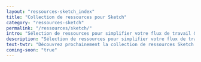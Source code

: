 ```yaml
---
layout: "ressources-sketch_index"
title: "Collection de ressources pour Sketch"
category: "ressources-sketch"
permalink: "/ressources/sketch/"
intro: "Sélection de ressources pour simplifier votre flux de travail & d'accélérer votre apprentissage de Sketch. Explorez des collections organisées d'icônes, de templates, de kits UI, de tutoriels, réalisés par des designers talentueux des 4 coins du monde. Bientôt disponible."
description: "Sélection de ressources pour simplifier votre flux de travail & d'accélérer votre apprentissage de Sketch."
text-twtr: "Découvrez prochainement la collection de ressources Sketch du @MagDuWebdesign"
coming-soon: "true"
---
```

